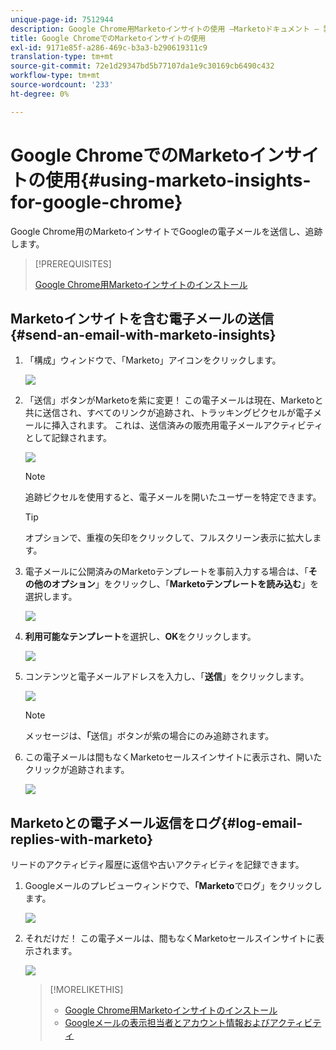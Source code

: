 ```yaml
---
unique-page-id: 7512944
description: Google Chrome用Marketoインサイトの使用 —Marketoドキュメント — 製品ドキュメント
title: Google ChromeでのMarketoインサイトの使用
exl-id: 9171e85f-a286-469c-b3a3-b290619311c9
translation-type: tm+mt
source-git-commit: 72e1d29347bd5b77107da1e9c30169cb6490c432
workflow-type: tm+mt
source-wordcount: '233'
ht-degree: 0%

---
```


# Google ChromeでのMarketoインサイトの使用{#using-marketo-insights-for-google-chrome}

Google Chrome用のMarketoインサイトでGoogleの電子メールを送信し、追跡します。

>[!PREREQUISITES]
>
>[Google Chrome用Marketoインサイトのインストール](/help/marketo/product-docs/marketo-sales-insight/msi-chrome-plugin/install-marketo-insights-for-google-chrome.md)

## Marketoインサイトを含む電子メールの送信{#send-an-email-with-marketo-insights}

1. 「構成」ウィンドウで、「Marketo」アイコンをクリックします。

   ![](assets/image2015-10-5-14-3a57-3a53.png)

1. 「送信」ボタンがMarketoを紫に変更！ この電子メールは現在、Marketoと共に送信され、すべてのリンクが追跡され、トラッキングピクセルが電子メールに挿入されます。 これは、送信済みの販売用電子メールアクティビティとして記録されます。

   ![](assets/image2015-10-5-15-3a2-3a21.png)

   >[!NOTE]
   >
   >追跡ピクセルを使用すると、電子メールを開いたユーザーを特定できます。

   >[!TIP]
   >
   >オプションで、重複の矢印をクリックして、フルスクリーン表示に拡大します。

1. 電子メールに公開済みのMarketoテンプレートを事前入力する場合は、「**その他のオプション**」をクリックし、「**Marketoテンプレートを読み込む**」を選択します。

   ![](assets/image2015-10-5-15-3a6-3a50.png)

1. **利用可能なテンプレート**&#x200B;を選択し、**OK**&#x200B;をクリックします。

   ![](assets/image2015-10-5-15-3a11-3a44.png)

1. コンテンツと電子メールアドレスを入力し、「**送信**」をクリックします。

   ![](assets/image2015-10-6-14-3a37-3a32.png)

   >[!NOTE]
   >
   >メッセージは、**「**&#x200B;送信」ボタンが紫の場合にのみ追跡されます。

1. この電子メールは間もなくMarketoセールスインサイトに表示され、開いたクリックが追跡されます。

   ![](assets/image2015-4-23-16-3a59-3a43.png)

## Marketoとの電子メール返信をログ{#log-email-replies-with-marketo}

リードのアクティビティ履歴に返信や古いアクティビティを記録できます。

1. Googleメールのプレビューウィンドウで、**「Marketo**&#x200B;でログ」をクリックします。

   ![](assets/image2015-4-23-17-3a0-3a42.png)

1. それだけだ！ この電子メールは、間もなくMarketoセールスインサイトに表示されます。

   ![](assets/image2015-4-23-17-3a1-3a26.png)

   >[!MORELIKETHIS]
   >
   >* [Google Chrome用Marketoインサイトのインストール](/help/marketo/product-docs/marketo-sales-insight/msi-chrome-plugin/install-marketo-insights-for-google-chrome.md)
   >* [Googleメールの表示担当者とアカウント情報およびアクティビティ](/help/marketo/product-docs/marketo-sales-insight/msi-chrome-plugin/view-person-and-account-information-and-activities-in-google-mail.md)

